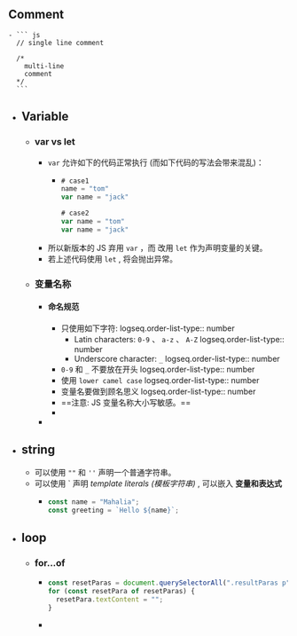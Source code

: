 ## Comment
	- ``` js
	  // single line comment
	  
	  /*
	    multi-line
	    comment
	  */
	  ```
- ## Variable
	- ### var vs let
		- `var` 允许如下的代码正常执行 (而如下代码的写法会带来混乱)：
			- ``` js
			  # case1
			  name = "tom"
			  var name = "jack"
			  
			  # case2
			  var name = "tom"
			  var name = "jack"
			  ```
		- 所以新版本的 JS 弃用 `var` ，而 改用 `let` 作为声明变量的关键。
		- 若上述代码使用 `let` , 将会抛出异常。
	- ### 变量名称
		- #### 命名规范
			- 只使用如下字符:
			  logseq.order-list-type:: number
				- Latin characters: `0-9` 、 `a-z` 、 `A-Z`
				  logseq.order-list-type:: number
				- Underscore character: `_`
				  logseq.order-list-type:: number
			- `0-9` 和 `_` 不要放在开头
			  logseq.order-list-type:: number
			- 使用 `lower camel case`
			  logseq.order-list-type:: number
			- 变量名要做到顾名思义
			  logseq.order-list-type:: number
			- ==注意: JS 变量名称大小写敏感。==
			-
		-
- ## string
	- 可以使用 `""` 和 `''`  声明一个普通字符串。
	- 可以使用 ` 声明 *template literals (模板字符串)* , 可以嵌入 **变量和表达式**
		- ``` js
		  const name = "Mahalia";
		  const greeting = `Hello ${name}`;
		  ```
- ## loop
	- ### for...of
		- ``` js
		  const resetParas = document.querySelectorAll(".resultParas p");
		  for (const resetPara of resetParas) {
		    resetPara.textContent = "";
		  }
		  ```
		-